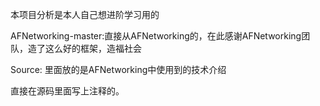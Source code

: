 本项目分析是本人自己想进阶学习用的

AFNetworking-master:直接从AFNetworking的，在此感谢AFNetworking团队，造了这么好的框架，造福社会

Source:		里面放的是AFNetworking中使用到的技术介绍

直接在源码里面写上注释的。



